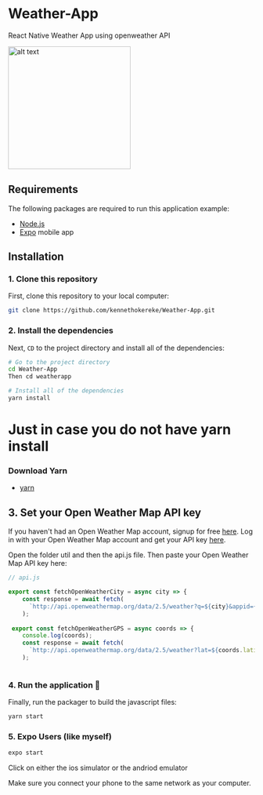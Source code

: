 # Weather-App
React Native Weather App using openweather API

<img src="https://github.com/CS691team3/CS691team3project/blob/master/assets/weatherapp.jpg" alt="alt text" width="250" height="250" 
data-canonical-src="https://github.com/CS691team3/CS691team3project/blob/master/assets/weatherapp.jpg"> 

## Requirements
The following packages are required to run this application example:
* [Node.js](https://nodejs.org)
* [Expo](https://expo.io) mobile app

## Installation

### 1. Clone this repository
First, clone this repository to your local computer:

```bash
git clone https://github.com/kennethokereke/Weather-App.git
```

### 2. Install the dependencies
Next, `CD` to the project directory and install all of the dependencies:

```bash
# Go to the project directory
cd Weather-App
Then cd weatherapp

# Install all of the dependencies
yarn install
```

# Just in case you do not have yarn install

### Download Yarn
* [yarn](https://yarnpkg.com/lang/en/docs/install/#mac-stable)

## 3. Set your Open Weather Map API key
If you haven't had an Open Weather Map account, signup for free [here](https://home.openweathermap.org/users/sign_up). Log in with your Open Weather Map account and get your API key [here](https://home.openweathermap.org/api_keys).

Open the folder util and then the api.js file. Then paste your Open Weather Map API key here:

```js
// api.js

export const fetchOpenWeatherCity = async city => {
    const response = await fetch(
      `http://api.openweathermap.org/data/2.5/weather?q=${city}&appid={API KEY HERE. DONT NOT ADD BRACKETS AROUND YOUR KEY THIS IS AN EXAMPLE}&units=metric`,
    );
    
 export const fetchOpenWeatherGPS = async coords => {
    console.log(coords);
    const response = await fetch(
      `http://api.openweathermap.org/data/2.5/weather?lat=${coords.latitude}&lon=${coords.longitude}&appid={ ADD YOUR KEY HERE }&units=metric`,
    );
    
```

### 4. Run the application 🎉

Finally, run the packager to build the javascript files:

```bash
yarn start
```

### 5. Expo Users (like myself)

```bash
expo start
```

Click on either the ios simulator or the andriod emulator 

Make sure you connect your phone to the same network as your computer. 


